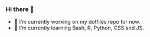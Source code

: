 ### Hi there 👋

- 🔭 I’m currently working on my dotfiles repo for now.
- 🌱 I’m currently learning Bash, R, Python, CSS and JS.

<!--
**aravezskinteeth/aravezskinteeth** is a ✨ _special_ ✨ repository because its `README.md` (this file) appears on your GitHub profile.

Here are some ideas to get you started:

- 🔭 I’m currently working on ...
- 🌱 I’m currently learning ...
- 👯 I’m looking to collaborate on ...
- 🤔 I’m looking for help with ...
- 💬 Ask me about ...
- 📫 How to reach me: ...
- 😄 Pronouns: ...
- ⚡ Fun fact: ...
-->
